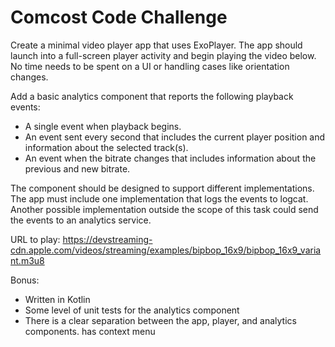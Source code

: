 # Comcost Code Challenge
Create a minimal video player app that uses ExoPlayer. The app should launch into a full-screen player activity and begin playing the video below. No time needs to be spent on a UI or handling cases like orientation changes.
 
Add a basic analytics component that reports the following playback events:
- A single event when playback begins.
- An event sent every second that includes the current player position and information about the selected track(s).
- An event when the bitrate changes that includes information about the previous and new bitrate.
 
The component should be designed to support different implementations. The app must include one implementation that logs the events to logcat. Another possible implementation outside the scope of this task could send the events to an analytics service.
 
URL to play: https://devstreaming-cdn.apple.com/videos/streaming/examples/bipbop_16x9/bipbop_16x9_variant.m3u8
 
Bonus:
- Written in Kotlin
- Some level of unit tests for the analytics component
- There is a clear separation between the app, player, and analytics components.
has context menu

